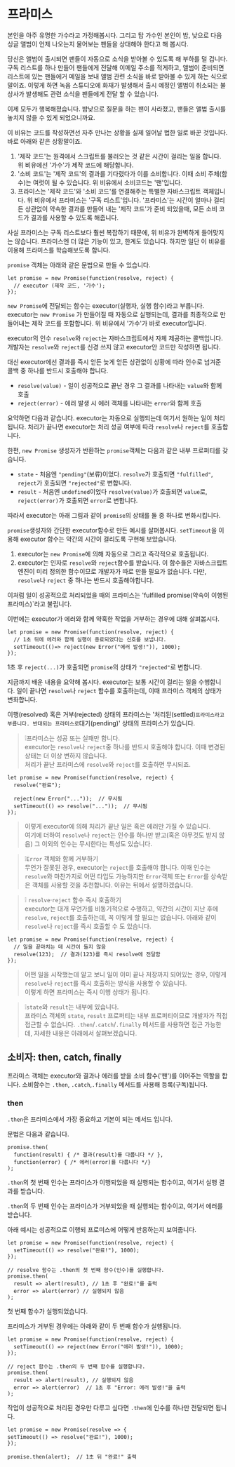 # 프라미스

본인을 아주 유명한 가수라고 가정해봅시다. 그리고 탑 가수인 본인이 밤, 낮으로 다음 싱글 앨범이 언제 나오는지 물어보는 팬들을 상대해야 한다고 해 봅시다.   
   
당신은 앨범이 출시되면 팬들이 자동으로 소식을 받아볼 수 있도록 해 부하를 덜 겁니다. 구독 리스트를 하나 만들어 팬들에게 전달해 이메일 주소를 적게하고, 앨범이 준비되면 리스트에 있는 팬들에거 메일을 보내 앨범 관련 소식을 바로 받아볼 수 있게 하는 식으로 말이죠. 이렇게 하면 녹음 스튜디오에 화재가 발생해서 출시 예정인 앨범이 취소되는 불상사가 발생해도 관련 소식을 팬들에게 전달 할 수 있습니다.   
   
이제 모두가 행복해졌습니다. 밤낮으로 질문을 하는 팬이 사라졌고, 팬들은 앨법 출시를 놓치지 않을 수 있게 되었으니까요.   
   
이 비유는 코드를 작성하면선 자주 만나는 상황을 실제 일어날 법한 일로 바꾼 것입니다. 바로 아래와 같은 상황말이죠.   
   
1. '제작 코드'는 원격에서 스크립트를 불러오는 것 같은 시간이 걸리는 일을 합니다. 위 비유에선 '가수'가 제작 코드에 해당합니다.
2. '소비 코드'는 '제작 코드'의 결과를 기다렸다가 이를 소비합니다. 이때 소비 주체(함수)는 여럿이 될 수 있습니다. 위 비유에서 소비코드는 '팬'입니다.
3. 프라미스는 '제작 코드'와 '소비 코드'를 연결해주는 특별한 자바스크립트 객체입니다. 위 비유에서 프라미스는 '구독 리스트'입니다. '프라미스'는 시간이 얼마나 걸리든 상관없이 약속한 결과를 만들어 내는 '제작 코드'가 준비 되었을때, 모든 소비 코드가 결과를 사용할 수 있도록 해줍니다.
   
사실 프라미스는 구독 리스트보다 훨씬 복잡하기 때문에, 위 비유가 완벽하게 들어맞지는 않습니다. 프라미스엔 더 많은 기능이 있고, 한계도 있습니다. 하지만 일단 이 비유를 이용해 프라미스를 학습해보도록 합니다.   
   
`promise` 객체는 아래와 같은 문법으로 만들 수 있습니다.

```
let promise = new Promise(function(resolve, reject) {
  // executor (제작 코드, '가수');
});
```

`new Promise`에 전달되는 함수는 executor(실행자, 실행 함수)라고 부릅니다. executor는 `new Promise` 가 만들어질 때 자동으로 실행되는데, 결과를 최종적으로 만들어내는 제작 코드를 포함합니다. 위 비유에서 '가수'가 바로 executor입니다.   

executor의 인수 `resolve`와 `reject`는 자바스크립트에서 자체 제공하는 콜백입니다. 개발자는 `resolve`와 `reject`를 신경 쓰지 않고 executor안 코드만 작성하면 됩니다.   
   
대신 executor에선 결과를 즉시 얻든 늦게 얻든 상관없이 상황에 따라 인수로 넘겨준 콜백 중 하나를 반드시 호출해야 합니다.   

- `resolve(value)` - 일이 성공적으로 끝난 경우 그 결과를 나타내는 `value`와 함께 호출
- `reject(error)` - 에러 발생 시 에러 객체를 나타내는 `error`와 함께 호출

요약하면 다음과 같습니다. executor는 자동으로 실행되는데 여기서 원하는 일이 처리됩니다. 처리가 끝나면 executor는 처리 성공 여부에 따라 `resolve`나 `reject`를 호출합니다.   
   
한편, `new Promise` 생성자가 반환하는 `promise`객체는 다음과 같은 내부 프로퍼티를 갖습니다.   
   
- `state` - 처음엔 `"pending"`(보류)이었다. `resolve`가 호출되면 `"fulfilled"`, `reject`가 호출되면 `"rejected"`로 변합니다.
- `result` - 처음엔 `undefined`이었다 `resolve(value)`가 호출되면 `value`로, `reject(error)`가 호출되면 `error`로 변합니다.

따라서 executor는 아래 그림과 같이 `promise`의 상태를 둘 중 하나로 변화시킵니다.   
   
`promise`생성자와 간단한 executor함수로 만든 예시를 살펴봅시다. `setTimeout`을 이용해 executor 함수는 약간의 시간이 걸리도록 구현해 보았습니다.   
   
1. executor는 `new Promise`에 의해 자동으로 그리고 즉각적으로 호출됩니다.
2. executor는 인자로 `resolve`와 `reject`함수를 받습니다. 이 함수들은 자바스크립트 엔진이 미리 정의한 함수이므로 개발자가 따로 만들 필요가 없습니다. 다만, `resolve`나 `reject` 중 하나는 반드시 호출해야합니다.

이처럼 일이 성공적으로 처리되었을 때의 프라미스는 'fulfilled promise(약속이 이행된 프라미스)`라고 불립니다.   
   
이번에는 executor가 에러와 함께 약혹한 작업을 거부하는 경우에 대해 살펴봅시다.   
   
```
let promise = new Promise(function(resolve, reject) {
  // 1초 뒤에 에러와 함께 실행이 종료되었다는 신호를 보냅니다.
  setTimeout(()=> reject(new Error("에러 발생!")), 1000);
});
```

1초 후 `reject(...)`가 호출되면 `promise`의 상태가 `"rejected"`로 변합니다.   
   
지금까지 배운 내용을 요약해 봅시다. executor는 보통 시간이 걸리는 일을 수행합니다. 일이 끝나면 `resolve`나 `reject` 함수를 호출하는데, 이때 프라미스 객체의 상태가 변화합니다.   
   
이행(resolved) 혹은 거부(rejected) 상태의 프라미스는 '처리된(settled)` 프라미스라고 부릅니다. 반대되는 프라미스로 `대기(pending)' 상태의 프라미스가 있습니다.   
   
> ❕프라미스는 성공 또는 실패만 합니다.   
executor는 `resolve`나 `reject`중 하나를 반드시 호출해야 합니다. 이때 변경된 상태는 더 이상 변하지 않습니다.   
처리가 끝난 프라미스에 `resolve`와 `reject`를 호출하면 무시되죠.   
```
let promise = new Promise(function(resolve, reject) {
  resolve("완료");

  reject(new Error("..."));  // 무시됨
  setTimeout(() => resolve("..."));  // 무시됨
});
```
> 이렇게 executor에 의해 처리가 끝난 일은 혹은 에러만 가질 수 있습니다.   
여기에 더하여 `resolve`나 `reject`는 인수를 하나만 받고(혹은 아무것도 받지 않음) 그 이외의 인수는 무시한다는 특성도 있습니다.   
   
> ❕`Error` 객체와 함께 거부하기   
무언가 잘못된 경우, executor는 `reject`를 호출해야 합니다. 이때 인수는 `resolve`와 마찬가지로 어떤 타입도 가능하지만 `Error`객체 또는 `Error`를 상속받은 객체를 사용할 것을 추천합니다. 이유는 뒤에서 설명하겠습니다.   
   
> ❕ `resolve`·`reject` 함수 즉시 호출하기   
executor는 대개 무언가를 비동기적으로 수행하고, 약간의 시간이 지난 후에 `resolve`, `reject`를 호출하는데, 꼭 이렇게 할 필요는 없습니다. 아래와 같이 `resolve`나 `reject`를 즉시 호출할 수 도 있습니다.   
```
let promise = new Promise(function(resolve, reject) {
  // 일을 끝마치는 데 시간이 들지 않음
  resolve(123);  // 결과(123)를 즉시 resolve에 전달함
});
```
> 어떤 일을 시작했는데 알고 보니 일이 이미 끝나 저장까지 되어있는 경우, 이렇게 `resolve`나 `reject`를 즉시 호출하는 방식을 사용할 수 있습니다.   
이렇게 하면 프라미스는 즉시 이행 상태가 됩니다.   
   
> ❕`state`와 `result`는 내부에 있습니다.   
프라미스 객체의 `state`, `result` 프로퍼티는 내부 프로퍼티이므로 개발자가 직접 접근할 수 없습니다. `.then`/`.catch`/`.finally` 메서드를 사용하면 접근 가능한데, 자세한 내용은 아래에서 살펴보겠습니다.   

## 소비자: then, catch, finally

프라미스 객체는 executor와 결과나 에러를 받을 소비 함수('팬')를 이어주는 역할을 합니다. 소비함수는 `.then`, `.catch`,`.finally` 메서드를 사용해 등록(구독)됩니다.   

### then

`.then`은 프라미스에서 가장 중요하고 기본이 되는 메서드 입니다.   
   
문법은 다음과 같습니다.   

```
promise.then(
  function(result) { /* 결과(result)를 다룹니다 */ },
  function(error) { /* 에러(error)를 다룹니다 */}
);
```

`.then`의 첫 번째 인수는 프라미스가 이행되었을 때 실행되는 함수이고, 여기서 실행 결과를 받습니다.   
   
`.then`의 두 번째 인수는 프라미스가 거부되었을 때 실행되는 함수이고, 여기서 에러를 받습니다.   
   
아래 예시는 성공적으로 이행되 프로미스에 어떻게 반응하는지 보여줍니다.   
   
```
let promise = new Promise(function(resolve, reject) {
  setTimeout(() => resolve("완료!"), 1000);
});

// resolve 함수는 .then의 첫 번째 함수(인수)를 실행합니다.
promise.then(
  result => alert(result), // 1초 후 "완료!"를 출력
  error => alert(error) // 실행되지 않음
);
```

첫 번째 함수가 실행되었습니다.   
   
프라미스가 거부된 경우에는 아래와 같이 두 번째 함수가 실행됩니다.   
   
```
let promise = new Promise(function(resolve, reject) {
  setTimeout(() => reject(new Error("에러 발생!")), 1000);
});

// reject 함수는 .then의 두 번째 함수를 실행합니다.
promise.then(
  result => alert(result), // 실행되지 않음
  error => alert(error)  // 1초 후 "Error: 에러 발생!"을 출력
);
```

작업이 성공적으로 처리된 경우만 다루고 싶다면 `.then`에 인수를 하나만 전달되면 됩니다.   
   
```
let promise = new Promise(resolve => {
setTimeout(() => resolve("완료!"), 1000);
});

promise.then(alert);  // 1초 뒤 "완료!" 출력
```
